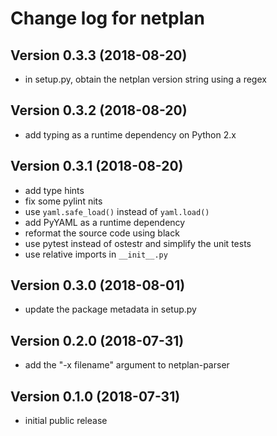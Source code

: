 # Change log for netplan

## Version 0.3.3 (2018-08-20)

- in setup.py, obtain the netplan version string using a regex

## Version 0.3.2 (2018-08-20)

- add typing as a runtime dependency on Python 2.x

## Version 0.3.1 (2018-08-20)

- add type hints
- fix some pylint nits
- use `yaml.safe_load()` instead of `yaml.load()`
- add PyYAML as a runtime dependency
- reformat the source code using black
- use pytest instead of ostestr and simplify the unit tests
- use relative imports in `__init__.py`

## Version 0.3.0 (2018-08-01)

- update the package metadata in setup.py

## Version 0.2.0 (2018-07-31)

- add the "-x filename" argument to netplan-parser

## Version 0.1.0 (2018-07-31)

- initial public release
